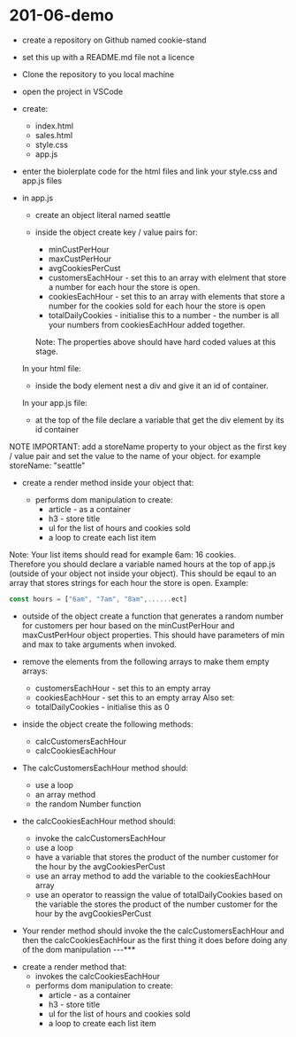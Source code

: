 # 201-06-demo

- create a repository on Github named cookie-stand
- set this up with a README.md file not a licence
- Clone the repository to you local machine
- open the project in VSCode
- create:
  - index.html
  - sales.html
  - style.css
  - app.js
- enter the biolerplate code for the html files and link your style.css and app.js files
- in app.js

  - create an object literal named seattle
  - inside the object create key / value pairs for:

    - minCustPerHour
    - maxCustPerHour
    - avgCookiesPerCust
    - customersEachHour - set this to an array with elelment that store a number for each hour the store is open.
    - cookiesEachHour - set this to an array with elements that store a number for the cookies sold for each hour the store is open
    - totalDailyCookies - initialise this to a number - the number is all your numbers from cookiesEachHour added together.

    Note: The properties above should have hard coded values at this stage.

  In your html file:

  - inside the body element nest a div and give it an id of container.

  In your app.js file:

  - at the top of the file declare a variable that get the div element by its id container

NOTE IMPORTANT: add a storeName property to your object as the first key / value pair and set the value to the name of your object. for example storeName: "seattle"

- create a render method inside your object that:

  - performs dom manipulation to create:
    - article - as a container
    - h3 - store title
    - ul for the list of hours and cookies sold
    - a loop to create each list item

Note: Your list items should read for example 6am: 16 cookies.  
Therefore you should declare a variable named hours at the top of app.js (outside of your object not inside your object). This should be eqaul to an array that stores strings for each hour the store is open. Example:

```javascript
const hours = ["6am", "7am", "8am",......ect]
```

- outside of the object create a function that generates a random number for customers per hour based on the minCustPerHour and maxCustPerHour object properties. This should have parameters of min and max to take arguments when invoked.

- remove the elements from the following arrays to make them empty arrays:

  - customersEachHour - set this to an empty array
  - cookiesEachHour - set this to an empty array
    Also set:
  - totalDailyCookies - initialise this as 0

- inside the object create the following methods:

  - calcCustomersEachHour
  - calcCookiesEachHour

- The calcCustomersEachHour method should:

  - use a loop
  - an array method
  - the random Number function

- the calcCookiesEachHour method should:

  - invoke the calcCustomersEachHour
  - use a loop
  - have a variable that stores the product of the number customer for the hour by the avgCookiesPerCust
  - use an array method to add the variable to the cookiesEachHour array
  - use an operator to reassign the value of totalDailyCookies based on the variable the stores the product of the number customer for the hour by the avgCookiesPerCust

- Your render method should invoke the the calcCustomersEachHour and then the calcCookiesEachHour as the first thing it does before doing any of the dom manipulation
  ---\*\*\*

<!-- - outside of the object create a function that generates a random number for customers per hour based on the minCustPerHour and maxCustPerHour object properties.

- outside of the object at the top of the app.js file declare a variable named hours using const. The array should contain an element for each hour that is a string stating the hour i.e "6am". -->

<!-- - inside the object create key / value pairs:

  - customersEachHour - set this to an empty array
  - cookiesEachHour - set this to an empty array
  - totalDailyCookies - initialise this as 0 -->

<!-- - inside the object create the following methods:

  - calcCustomersEachHour
  - calcCookiesEachHour -->
  <!-- - render -->

<!-- - The calcCustomersEachHour method should:

  - use a loop
  - an array method
  - the random Number function

- the calcCookiesEachHour method should:

  - invoke the calcCustomersEachHour
  - use a loop
  - have a variable that stores the product of the number customer for the hour by the avgCookiesPerCust
  - use an array method to add the variable to the cookiesEachHour array
  - use an operator to reassign the value of totalDailyCookies based on the variable the stores the product of the number customer for the hour by the avgCookiesPerCust -->

- create a render method that:
  - invokes the calcCookiesEachHour
  - performs dom manipulation to create:
    - article - as a container
    - h3 - store title
    - ul for the list of hours and cookies sold
    - a loop to create each list item
